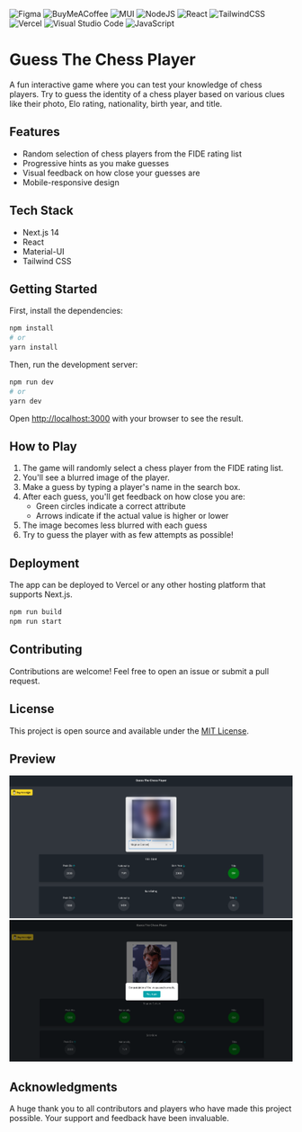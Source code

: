 ![Figma](https://img.shields.io/badge/figma-%23F24E1E.svg?style=for-the-badge&logo=figma&logoColor=white)
![BuyMeACoffee](https://img.shields.io/badge/Buy%20Me%20a%20Coffee-ffdd00?style=for-the-badge&logo=buy-me-a-coffee&logoColor=black)
![MUI](https://img.shields.io/badge/MUI-%230081CB.svg?style=for-the-badge&logo=mui&logoColor=white)
![NodeJS](https://img.shields.io/badge/node.js-6DA55F?style=for-the-badge&logo=node.js&logoColor=white)
![React](https://img.shields.io/badge/react-%2320232a.svg?style=for-the-badge&logo=react&logoColor=%2361DAFB)
![TailwindCSS](https://img.shields.io/badge/tailwindcss-%2338B2AC.svg?style=for-the-badge&logo=tailwind-css&logoColor=white)
![Vercel](https://img.shields.io/badge/vercel-%23000000.svg?style=for-the-badge&logo=vercel&logoColor=white)
![Visual Studio Code](https://img.shields.io/badge/Visual%20Studio%20Code-0078d7.svg?style=for-the-badge&logo=visual-studio-code&logoColor=white)
![JavaScript](https://img.shields.io/badge/javascript-%23323330.svg?style=for-the-badge&logo=javascript&logoColor=%23F7DF1E)

# Guess The Chess Player

A fun interactive game where you can test your knowledge of chess players. Try to guess the identity of a chess player based on various clues like their photo, Elo rating, nationality, birth year, and title.

## Features

- Random selection of chess players from the FIDE rating list
- Progressive hints as you make guesses
- Visual feedback on how close your guesses are
- Mobile-responsive design

## Tech Stack

- Next.js 14
- React
- Material-UI
- Tailwind CSS

## Getting Started

First, install the dependencies:

```bash
npm install
# or
yarn install
```

Then, run the development server:

```bash
npm run dev
# or
yarn dev
```

Open [http://localhost:3000](http://localhost:3000) with your browser to see the result.

## How to Play

1. The game will randomly select a chess player from the FIDE rating list.
2. You'll see a blurred image of the player.
3. Make a guess by typing a player's name in the search box.
4. After each guess, you'll get feedback on how close you are:
   - Green circles indicate a correct attribute
   - Arrows indicate if the actual value is higher or lower
5. The image becomes less blurred with each guess
6. Try to guess the player with as few attempts as possible!

## Deployment

The app can be deployed to Vercel or any other hosting platform that supports Next.js.

```bash
npm run build
npm run start
```

## Contributing

Contributions are welcome! Feel free to open an issue or submit a pull request.

## License

This project is open source and available under the [MIT License](LICENSE).

## Preview

![Screen Shot1](/public/assets/ss1.png)
![Screen Shot2](/public/assets/ss2.png)

## Acknowledgments

A huge thank you to all contributors and players who have made this project possible. Your support and feedback have been invaluable.
